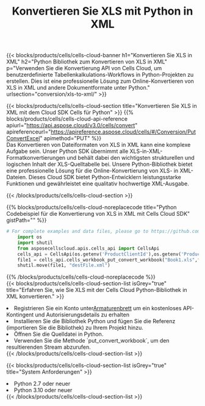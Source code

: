﻿---
title:  Konvertieren Sie XLS mit Python in XML
description:  Verwendung des Aspose.Cells Cloud SDK für Python zum Konvertieren einer XLS-Formatdatei in eine XML-Formatdatei.
kwords: Excel, Convert XLS to XML, REST, Python
howto: How to convert XLS to XML using Aspose.Cells Cloud Python library.
---
{{< blocks/products/cells/cells-cloud-banner h1="Konvertieren Sie XLS in XML" h2="Python Bibliothek zum Konvertieren von XLS in XML" p="Verwenden Sie die Konvertierung API von Cells Cloud, um benutzerdefinierte Tabellenkalkulations-Workflows in Python-Projekten zu erstellen. Dies ist eine professionelle Lösung zum Online-Konvertieren von XLS in XML und andere Dokumentformate unter Python." urlsection="conversion/xls-to-xml/" >}}

{{< blocks/products/cells/cells-cloud-section title="Konvertieren Sie XLS in XML mit dem Cloud SDK Cells für Python" >}}
{{% blocks/products/cells/cells-cloud-api-reference apiurl="https://api.aspose.cloud/v3.0/cells/convert" apireferenceurl="https://apireference.aspose.cloud/cells/#/Conversion/PutConvertExcel" apimethod="PUT" %}}
<br/>
Das Konvertieren von Dateiformaten von XLS in XML kann eine komplexe Aufgabe sein. Unser Python SDK übernimmt alle XLS-in-XML-Formatkonvertierungen und behält dabei den wichtigsten strukturellen und logischen Inhalt der XLS-Quelltabelle bei. Unsere Python-Bibliothek bietet eine professionelle Lösung für die Online-Konvertierung von XLS- in XML-Dateien. Dieses Cloud SDK bietet Python-Entwicklern leistungsstarke Funktionen und gewährleistet eine qualitativ hochwertige XML-Ausgabe.

{{< /blocks/products/cells/cells-cloud-section >}}

{{% blocks/products/cells/cells-cloud-noreplacecode title="Python Codebeispiel für die Konvertierung von XLS in XML mit Cells Cloud SDK" gistPath="" %}}
 
```python
# For complete examples and data files, please go to https://github.com/aspose-cells-cloud/aspose-cells-cloud-python/
    import os
    import shutil
    from asposecellscloud.apis.cells_api import CellsApi
    cells_api = CellsApi(os.getenv('ProductClientId'),os.getenv('ProductClientSecret'))
    file1 = cells_api.cells_workbook_put_convert_workbook("Book1.xls",format="xml")
    shutil.move(file1, "destFile.xml")     
```
 
{{% /blocks/products/cells/cells-cloud-noreplacecode %}}
<br/>
{{< blocks/products/cells/cells-cloud-section-list isGrey="true" title="Erfahren Sie, wie Sie XLS mit der Cells Cloud Python-Bibliothek in XML konvertieren." >}}
<li> Registrieren Sie ein Konto unter<a href="https://dashboard.aspose.cloud/">Armaturenbrett</a> um ein kostenloses API-Kontingent und Autorisierungsdetails zu erhalten</li>
<li>Installieren Sie die Bibliothek Python und fügen Sie die Referenz (importieren Sie die Bibliothek) zu Ihrem Projekt hinzu.</li>
<li>Öffnen Sie die Quelldatei in Python.</li>
<li>Verwenden Sie die Methode `put_convert_workbook`, um den resultierenden Stream abzurufen.</li>
{{< /blocks/products/cells/cells-cloud-section-list >}}

{{< blocks/products/cells/cells-cloud-section-list isGrey="true" title="System Anforderungen" >}}
<li>Python 2.7 oder neuer</li>
<li>Python 3.10 oder neuer</li>
{{< /blocks/products/cells/cells-cloud-section-list >}}
